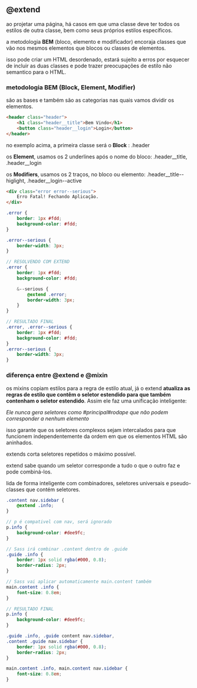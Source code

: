 ## @extend

ao projetar uma página, há casos em que uma classe deve ter todos os estilos de outra classe, bem como seus próprios estilos específicos.

a metodologia **BEM** (bloco, elemento e modificador) encoraja classes que vão nos mesmos elementos que blocos ou classes de elementos.

isso pode criar um HTML desordenado, estará sujeito a erros por esquecer de incluir as duas classes e pode trazer preocupações de estilo não semantico para o HTML.


### metodologia BEM (Block, Element, Modifier)

são as bases e também são as categorias nas quais vamos dividir os elementos.

```html
<header class="header">
    <h1 class="header__title">Bem Vindo</h1>
    <button class="header__login">Login</button>
</header>
```

no exemplo acima, a primeira classe será o **Block** : .header

os **Element**, usamos os 2 underlines após o nome do bloco: .header__title, .header__login

os **Modifiers**, usamos os 2 traços, no bloco ou elemento: .header__title--higlight, .header__login--active

```html
<div class="error error--serious">
    Erro Fatal! Fechando Aplicação.
</div>
```

```scss
.error {
    border: 1px #fdd;
    background-color: #fdd;
}

.error--serious {
    border-width: 3px;
}

// RESOLVENDO COM EXTEND
.error {
    border: 1px #fdd;
    background-color: #fdd;

    &--serious {
        @extend .error;
        border-width: 3px;
    }
}

// RESULTADO FINAL
.error, .error--serious {
    border: 1px #fdd;
    background-color: #fdd;
}
.error--serious {
    border-width: 3px;
}
```

### diferença entre @extend e @mixin

os mixins copiam estilos para a regra de estilo atual, já o extend **atualiza as regras de estilo que contêm o seletor estendido para que também contenham o seletor estendido**. Assim ele faz uma unificação inteligente: 

*Ele nunca gera seletores como #principal#rodape que não podem corresponder a nenhum elemento*

isso garante que os seletores complexos sejam intercalados para que funcionem independentemente da ordem em que os elementos HTML são aninhados.

extends corta seletores repetidos o máximo possível.

extend sabe quando um seletor corresponde a tudo o que o outro faz e pode combiná-los.

lida de forma inteligente com combinadores, seletores universais e pseudo-classes que contém seletores.

```scss
.content nav.sidebar {
    @extend .info;
}

// p é compativel com nav, será ignorado
p.info {
    background-color: #dee9fc;
}

// Sass irá combinar .content dentro de .guide
.guide .info {
    border: 1px solid rgba(#000, 0.8);
    border-radius: 2px;
}

// Sass vai aplicar automaticamente main.content também
main.content .info {
    font-size: 0.8em;
}

// RESULTADO FINAL
p.info {
    background-color: #dee9fc;
}

.guide .info, .guide content nav.sidebar,
.content .guide nav.sidebar {
    border: 1px solid rgba(#000, 0.8);
    border-radius: 2px;
}

main.content .info, main.content nav.sidebar {
    font-size: 0.8em;
}